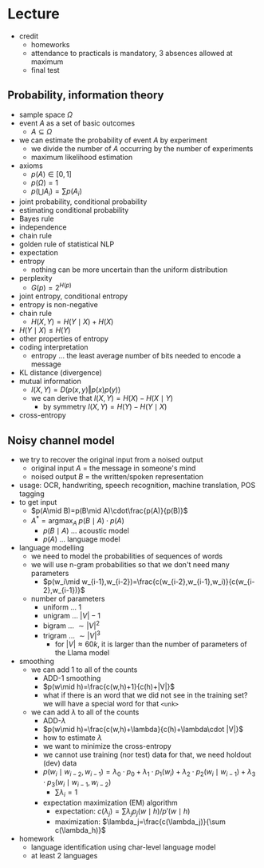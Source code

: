 # Lecture

- credit
	- homeworks
	- attendance to practicals is mandatory, 3 absences allowed at maximum
	- final test

## Probability, information theory

- sample space $\Omega$
- event $A$ as a set of basic outcomes
	- $A\subseteq\Omega$
- we can estimate the probability of event $A$ by experiment
	- we divide the number of $A$ occurring by the number of experiments
	- maximum likelihood estimation
- axioms
	- $p(A)\in[0,1]$
	- $p(\Omega)=1$
	- $p(\bigcup A_i)=\sum p(A_i)$
- joint probability, conditional probability
- estimating conditional probability
- Bayes rule
- independence
- chain rule
- golden rule of statistical NLP
- expectation
- entropy
	- nothing can be more uncertain than the uniform distribution
- perplexity
	- $G(p)=2^{H(p)}$
- joint entropy, conditional entropy
- entropy is non-negative
- chain rule
	- $H(X,Y)=H(Y\mid X)+H(X)$
- $H(Y\mid X)\leq H(Y)$
- other properties of entropy
- coding interpretation
	- entropy … the least average number of bits needed to encode a message
- KL distance (divergence)
- mutual information
	- $I(X,Y)=D(p(x,y)\Vert p(x)p(y))$
	- we can derive that $I(X,Y)=H(X)-H(X\mid Y)$
		- by symmetry $I(X,Y)=H(Y)-H(Y\mid X)$
- cross-entropy

## Noisy channel model

- we try to recover the original input from a noised output
	- original input $A$ = the message in someone's mind
	- noised output $B$ = the written/spoken representation
- usage: OCR, handwriting, speech recognition, machine translation, POS tagging
- to get input
	- $p(A\mid B)=p(B\mid A)\cdot\frac{p(A)}{p(B)}$
	- $A^*=\text{argmax}_A\;p(B\mid A)\cdot p(A)$
		- $p(B\mid A)$ … acoustic model
		- $p(A)$ … language model
- language modelling
	- we need to model the probabilities of sequences of words
	- we will use n-gram probabilities so that we don't need many parameters
		- $p(w_i\mid w_{i-1},w_{i-2})=\frac{c(w_{i-2},w_{i-1},w_i)}{c(w_{i-2},w_{i-1})}$
	- number of parameters
		- uniform … 1
		- unigram … $|V|-1$
		- bigram … $\sim|V|^2$
		- trigram … $\sim|V|^3$
			- for $|V|\approx 60k$, it is larger than the number of parameters of the Llama model
- smoothing
	- we can add 1 to all of the counts
		- ADD-1 smoothing
		- $p(w\mid h)=\frac{c(w,h)+1}{c(h)+|V|}$
		- what if there is an word that we did not see in the training set? we will have a special word for that `<unk>`
	- we can add $\lambda$ to all of the counts
		- ADD-$\lambda$
		- $p(w\mid h)=\frac{c(w,h)+\lambda}{c(h)+\lambda\cdot |V|}$
		- how to estimate $\lambda$
		- we want to minimize the cross-entropy
		- we cannot use training (nor test) data for that, we need holdout (dev) data
		- $p(w_i\mid w_{i-2},w_{i-1})=\lambda_0\cdot p_0+\lambda_1 \cdot p_1(w_i)+\lambda_2\cdot p_2(w_i\mid w_{i-1})+\lambda_3\cdot p_3(w_i\mid w_{i-1},w_{i-2})$
			- $\sum\lambda_i=1$
		- expectation maximization (EM) algorithm
			- expectation: $c(\lambda_j)=\sum\lambda _jp_j(w\mid h)/p'(w\mid h)$
			- maximization: $\lambda_j=\frac{c(\lambda_j)}{\sum c(\lambda_h)}$
- homework
	- language identification using char-level language model
	- at least 2 languages
